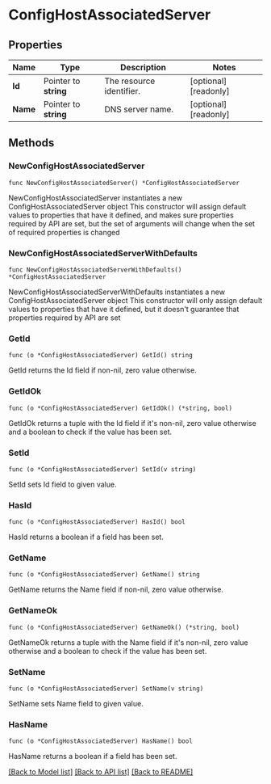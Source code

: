 # ConfigHostAssociatedServer

## Properties

Name | Type | Description | Notes
------------ | ------------- | ------------- | -------------
**Id** | Pointer to **string** | The resource identifier. | [optional] [readonly] 
**Name** | Pointer to **string** | DNS server name. | [optional] [readonly] 

## Methods

### NewConfigHostAssociatedServer

`func NewConfigHostAssociatedServer() *ConfigHostAssociatedServer`

NewConfigHostAssociatedServer instantiates a new ConfigHostAssociatedServer object
This constructor will assign default values to properties that have it defined,
and makes sure properties required by API are set, but the set of arguments
will change when the set of required properties is changed

### NewConfigHostAssociatedServerWithDefaults

`func NewConfigHostAssociatedServerWithDefaults() *ConfigHostAssociatedServer`

NewConfigHostAssociatedServerWithDefaults instantiates a new ConfigHostAssociatedServer object
This constructor will only assign default values to properties that have it defined,
but it doesn't guarantee that properties required by API are set

### GetId

`func (o *ConfigHostAssociatedServer) GetId() string`

GetId returns the Id field if non-nil, zero value otherwise.

### GetIdOk

`func (o *ConfigHostAssociatedServer) GetIdOk() (*string, bool)`

GetIdOk returns a tuple with the Id field if it's non-nil, zero value otherwise
and a boolean to check if the value has been set.

### SetId

`func (o *ConfigHostAssociatedServer) SetId(v string)`

SetId sets Id field to given value.

### HasId

`func (o *ConfigHostAssociatedServer) HasId() bool`

HasId returns a boolean if a field has been set.

### GetName

`func (o *ConfigHostAssociatedServer) GetName() string`

GetName returns the Name field if non-nil, zero value otherwise.

### GetNameOk

`func (o *ConfigHostAssociatedServer) GetNameOk() (*string, bool)`

GetNameOk returns a tuple with the Name field if it's non-nil, zero value otherwise
and a boolean to check if the value has been set.

### SetName

`func (o *ConfigHostAssociatedServer) SetName(v string)`

SetName sets Name field to given value.

### HasName

`func (o *ConfigHostAssociatedServer) HasName() bool`

HasName returns a boolean if a field has been set.


[[Back to Model list]](../README.md#documentation-for-models) [[Back to API list]](../README.md#documentation-for-api-endpoints) [[Back to README]](../README.md)


